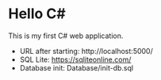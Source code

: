 # Hello C#

This is my first C# web application.

- URL after starting: http://localhost:5000/
- SQL Lite: https://sqliteonline.com/
- Database init: Database/init-db.sql